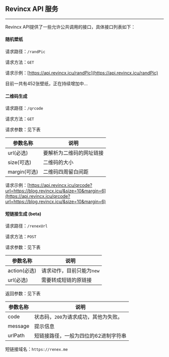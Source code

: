 ## Revincx API 服务

------

Revincx API提供了一些允许公共调用的接口，具体接口列表如下：

#### 随机壁纸

  请求路径：`/randPic`

  请求方法：`GET`

  请求示例：[https://api.revincx.icu/randPic](https://api.revincx.icu/randPic)

  目前一共有452张壁纸，正在持续增加中...

#### 二维码生成

  请求路径：`/qrcode`

  请求方法：`GET`

  请求参数：见下表

  | 参数名称     | 说明                     |
  | ------------ | ------------------------ |
  | url(必选)    | 要解析为二维码的网址链接 |
  | size(可选)   | 二维码的大小             |
  | margin(可选) | 二维码四周留白间距       |

  请求示例：[https://api.revincx.icu/qrcode?url=https://blog.revincx.icu/&size=10&margin=6](https://api.revincx.icu/qrcode?url=https://blog.revincx.icu/&size=10&margin=6)

#### 短链接生成 **(beta)**

  请求路径：`/renexUrl`

  请求方法：`POST`

  请求参数：见下表

  | 参数名称     | 说明                      |
  | ------------ | ------------------------- |
  | action(必选) | 请求动作，目前只能为`new` |
  | url(必选)    | 需要转成短链的原链接      |

  返回参数：见下表

  | 参数名称 | 说明                                  |
  | -------- | ------------------------------------- |
  | code     | 状态码，`200`为请求成功，其他为失败。 |
  | message  | 提示信息                              |
  | urlPath  | 短链接路径，一般为四位的62进制字符串  |

  短链接域名：`https://renex.me`

